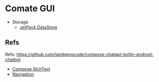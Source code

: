 # Comate GUI

- Storage
    - [JetPack DataStore](https://developer.android.com/topic/libraries/architecture/datastore?hl=zh-cn)

## Refs

Refs: https://github.com/lambiengcode/compose-chatgpt-kotlin-android-chatbot

- [Compose RichText](https://github.com/halilozercan/compose-richtext)
- [Navigation](https://github.com/adrielcafe/voyager)
